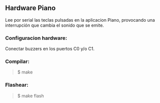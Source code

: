 ## Hardware Piano 

Lee por serial las teclas pulsadas en la aplicacion Piano, provocando una interrupción que cambia el sonido que se emite. 

### Configuracion hardware:
Conectar buzzers en los puertos C0 y/o C1.

### Compilar:
> $ make

### Flashear: 
> $ make flash